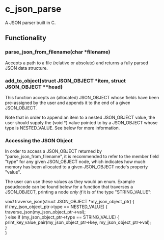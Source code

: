# c_json_parse
A JSON parser built in C.

## Functionality

### parse_json_from_filename(char *filename)

Accepts a path to a file (relative or absolute) and returns a fully parsed JSON data structure.

### add_to_object(struct JSON_OBJECT *item, struct JSON_OBJECT **head)

This function accepts an (allocated) JSON_OBJECT whose fields have been pre-assigned by the user
and appends it to the end of a given JSON_OBJECT. 

Note that in order to append an item to a nested JSON_OBJECT value, the user should supply the 
(void *) value pointed to by a JSON_OBJECT whose type is NESTED_VALUE. See below for more information.

### Accessing the JSON Object

In order to access a JSON_OBJECT returned by "parse_json_from_filename", it is recommended
to refer to the member field "type" for any given JSON_OBJECT node, which indicates
how much memory has been allocated to a given JSON_OBJECT node's property "value".

The user can use these values as they would an enum. Example pseudocode
can be found below for a function that traverses a JSON_OBJECT, printing a node
_only if_ it is of the type "STRING_VALUE": 

_void_ traverse_json(struct JSON_OBJECT *my_json_object_ptr) { <br/>
  if (my_json_object_ptr->type == NESTED_VALUE) { <br/>
    traverse_json(my_json_object_ptr->val); <br/>
  } else if (my_json_object_ptr->type == STRING_VALUE) { <br/>
    print_key_value_pair(my_json_object_ptr->key, my_json_object_ptr->val); <br/>
  } <br/>
}
